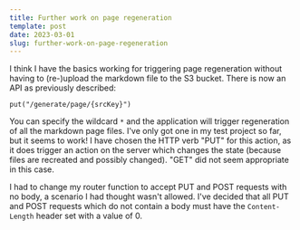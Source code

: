 ```yaml
---
title: Further work on page regeneration
template: post
date: 2023-03-01
slug: further-work-on-page-regeneration
---
```

I think I have the basics working for triggering page regeneration without having to (re-)upload the markdown file to the S3 bucket. There is now an API as previously described:

```
put("/generate/page/{srcKey}")
```

You can specify the wildcard `*` and the application will trigger regeneration of all the markdown page files. I've only got one in my test project so far, but it seems to work!
I have chosen the HTTP verb "PUT" for this action, as it does trigger an action on the server which changes the state (because files are recreated and possibly changed). "GET" did not seem appropriate in this case.

I had to change my router function to accept PUT and POST requests with no body, a scenario I had thought wasn't allowed. I've decided that all PUT and POST requests which do not contain a body must have the `Content-Length` header set with a value of 0.
